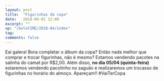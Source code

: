 ```yaml
---
layout: post
title:  "Figurinhas da copa"
date:   2018-04-02 12:00
excerpt: ""
up: "/boletIME/2018-04/index"
tag:
comments: false 
---
```

Eai galera!
Bora completar o álbum da copa? Então nada melhor que comprar e trocar figurinhas, não é mesmo?
Estamos vendendo pacotes na salinha do camat por R$2,00. Além disso, **no dia 05/04 (quinta-feira)** estaremos vendendo pacotinho
no saguão e realizaremos um trocasso de figurinhas no horário do almoço. Apareçam!! 
#VaiTerCopa
